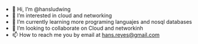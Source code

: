 - 👋 Hi, I’m @hansludwing
- 👀 I’m interested in cloud and networking
- 🌱 I’m currently learning more programing languajes and nosql databases
- 💞️ I’m looking to collaborate on Cloud and networkinh
- 📫 How to reach me you by email at hans.reyes@gmail.com

<!---
hansludwing/hansludwing is a ✨ special ✨ repository because its `README.md` (this file) appears on your GitHub profile.
You can click the Preview link to take a look at your changes.
--->
